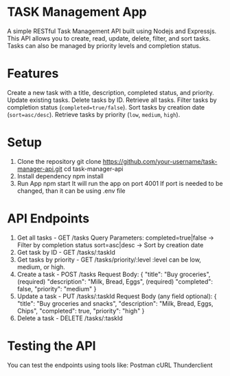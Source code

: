 # TASK Management App

A simple RESTful Task Management API built using Nodejs and Expressjs. This API allows you to create, read, update, delete, filter, and sort tasks. Tasks can also be managed by priority levels and completion status.

# Features

Create a new task with a title, description, completed status, and priority.
Update existing tasks.
Delete tasks by ID.
Retrieve all tasks.
Filter tasks by completion status (`completed=true/false`).
Sort tasks by creation date (`sort=asc/desc`).
Retrieve tasks by priority (`low`, `medium`, `high`).

# Setup

1. Clone the repository
   git clone https://github.com/your-username/task-manager-api.git
   cd task-manager-api
2. Install dependency
   npm install
3. Run App
   npm start
   It will run the app on port 4001
   If port is needed to be changed, than it can be using .env file

# API Endpoints

1. Get all tasks - GET /tasks
   Query Parameters:
   completed=true|false → Filter by completion status
   sort=asc|desc → Sort by creation date
2. Get task by ID - GET /tasks/:taskId
3. Get tasks by priority - GET /tasks/priority/:level
   :level can be low, medium, or high.
4. Create a task - POST /tasks
   Request Body: {
   "title": "Buy groceries", (required)
   "description": "Milk, Bread, Eggs", (required)
   "completed": false,
   "priority": "medium"
   }
5. Update a task - PUT /tasks/:taskId
   Request Body (any field optional): {
   "title": "Buy groceries and snacks",
   "description": "Milk, Bread, Eggs, Chips",
   "completed": true,
   "priority": "high"
   }
6. Delete a task - DELETE /tasks/:taskId

# Testing the API

You can test the endpoints using tools like:
Postman
cURL
Thunderclient

